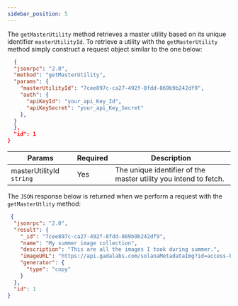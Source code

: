 ```yaml
---
sidebar_position: 5
---
```


The `getMasterUtility` method retrieves a master utility based on its unique identifier `masterUtilityId`.
To retrieve a utility with the `getMasterUtility` method simply construct a request object similar to the one below:

```json
  {
  "jsonrpc": "2.0",
  "method": "getMasterUtility",
  "params": {
    "masterUtilityId": "7cee897c-ca27-492f-8fdd-869b9b242df9",
    "auth": {
      "apiKeyId": "your_api_Key_Id",
      "apiKeySecret": "your_api_Key_Secret"
    },
  }
  },
  "id": 1
}
```

| Params                       | Required                              | Description
|------------------------------|---------------------------------------|---------------------------------------|
| masterUtilityId `string`     | Yes                                   | The unique identifier of the master utility you intend to fetch.

The `JSON` response below is returned when we perform a request with the `getMasterUtlity` method:

```json
 {
  "jsonrpc": "2.0",
  "result": {
    "_id": "7cee897c-ca27-492f-8fdd-869b9b242df9",
    "name": "My summer image collection",
    "description": "This are all the images I took during summer.",
    "imageURL": "https://api.gadalabs.com/solanaMetadataImg?id=access-bronze",
    "generator": {
      "type": "copy"
    }
  },
  "id": 1
}
```
